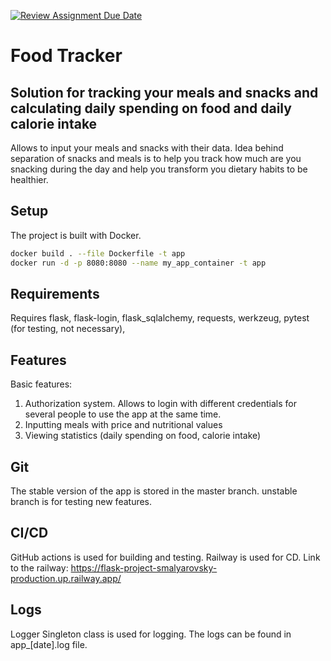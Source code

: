 [![Review Assignment Due Date](https://classroom.github.com/assets/deadline-readme-button-22041afd0340ce965d47ae6ef1cefeee28c7c493a6346c4f15d667ab976d596c.svg)](https://classroom.github.com/a/d2zEkl7e)
# Food Tracker

## Solution for tracking your meals and snacks and calculating daily spending on food and daily calorie intake

Allows to input your meals and snacks with their data. Idea behind separation of snacks and meals is to help you track how much are you snacking during the day and help you transform you dietary habits to be healthier.

## Setup

The project is built with Docker. 
```bash
docker build . --file Dockerfile -t app
docker run -d -p 8080:8080 --name my_app_container -t app
```

## Requirements

Requires flask, flask-login, flask_sqlalchemy, requests, werkzeug, pytest (for testing, not necessary), 
## Features

Basic features:
1. Authorization system. Allows to login with different credentials for several people to use the app at the same time.
2. Inputting meals with price and nutritional values
3. Viewing statistics (daily spending on food, calorie intake)


## Git

The stable version of the app is stored in the master branch. unstable branch is for testing new features.

## CI/CD

GitHub actions is used for building and testing. Railway is used for CD. Link to the railway:
https://flask-project-smalyarovsky-production.up.railway.app/

## Logs

Logger Singleton class is used for logging. The logs can be found in app_[date].log file. 